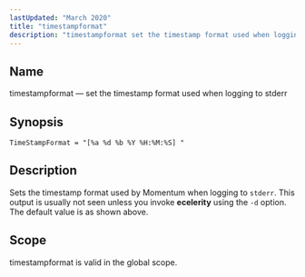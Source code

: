 ```yaml
---
lastUpdated: "March 2020"
title: "timestampformat"
description: "timestampformat set the timestamp format used when logging to stderr Time Stamp Format a d b Y H M S Sets the timestamp format used by Momentum when logging to stderr This output is usually not seen unless you invoke ecelerity using the d option The default value is as..."
---
```


<a name="conf.ref.timestampformat"></a> 
## Name

timestampformat — set the timestamp format used when logging to stderr

## Synopsis

`TimeStampFormat = "[%a %d %b %Y %H:%M:%S] "`

<a name="idp11996752"></a> 
## Description

Sets the timestamp format used by Momentum when logging to `stderr`. This output is usually not seen unless you invoke **ecelerity** using the `-d` option. The default value is as shown above.

<a name="idp11999856"></a> 
## Scope

timestampformat is valid in the global scope.